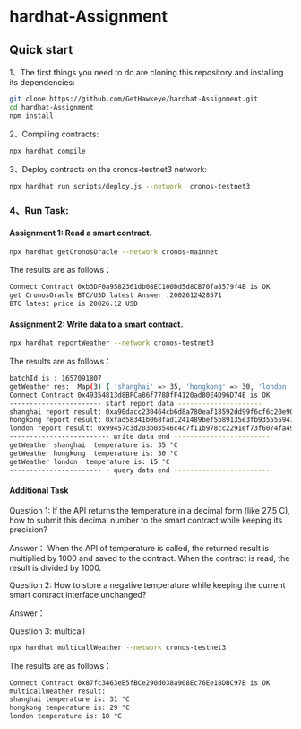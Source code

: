 # hardhat-Assignment


## Quick start
1、The first things you need to do are cloning this repository and installing its
dependencies:

```sh
git clone https://github.com/GetHawkeye/hardhat-Assignment.git
cd hardhat-Assignment
npm install
```

2、Compiling contracts:
```sh
npx hardhat compile
```

3、Deploy contracts on the cronos-testnet3 network:
```sh
npx hardhat run scripts/deploy.js --network  cronos-testnet3
```

### 4、Run Task:

#### Assignment 1: Read a smart contract.
```sh
npx hardhat getCronosOracle --network cronos-mainnet
```
  The results are as follows：
```sh
Connect Contract 0xb3DF0a9582361db08EC100bd5d8CB70fa8579f4B is OK
get CronosOracle BTC/USD latest Answer :2002612428571
BTC latest price is 20026.12 USD
```

#### Assignment 2: Write data to a smart contract.
```sh
npx hardhat reportWeather --network cronos-testnet3
```
  The results are as follows：
```sh
batchId is : 1657091807
getWeather res:  Map(3) { 'shanghai' => 35, 'hongkong' => 30, 'london' => 15 }
Connect Contract 0x49354813d8BFCa86f778DfF4120ad80E4D96D74E is OK
----------------------- start report data ---------------------
shanghai report result: 0xa90dacc230464cb6d8a780eaf18592dd99f6cf6c20e9060f63cd6885f55545d9
hongkong report result: 0xfad58341b068fad1241489bef5b89135e3fb935555947af58815dd3920eb8a42
london report result: 0x99457c3d203b03546c4c7f11b978cc2291ef73f6074fa497e8ee282ef07a2c9c
------------------------- write data end ------------------------
getWeather shanghai  temperature is: 35 °C
getWeather hongkong  temperature is: 30 °C
getWeather london  temperature is: 15 °C
----------------------- - query data end ------------------------
```
#### Additional Task

Question 1: If the API returns the temperature in a decimal form (like 27.5 C),
    how to submit this decimal number to the smart contract while keeping its precision?

Answer：
When the API of temperature is called, the returned result is multiplied by 1000 and saved to the contract.
When the contract is read, the result is divided by 1000.

Question 2: How to store a negative temperature while keeping the current smart contract interface unchanged?

Answer：


Question 3: multicall
```sh
npx hardhat multicallWeather --network cronos-testnet3

```
  The results are as follows：
```sh
Connect Contract 0x87fc3463eB5fBCe290d038a908Ec76Ee18DBC97B is OK
multicallWeather result:
shanghai temperature is: 31 °C
hongkong temperature is: 29 °C
london temperature is: 18 °C
```

